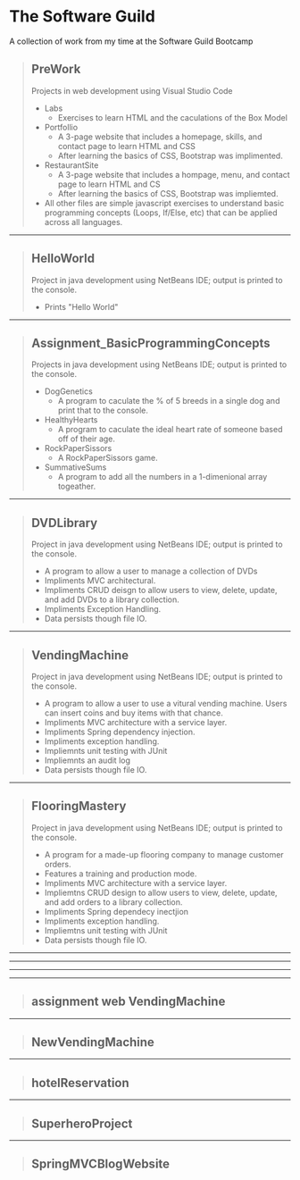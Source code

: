 # The Software Guild

A collection of work from my time at the Software Guild Bootcamp


> **PreWork**
> ---------------
> Projects in web development using Visual Studio Code
> * Labs
>   * Exercises to learn HTML and the caculations of the Box Model
> * Portfollio
>   * A 3-page website that includes a homepage, skills, and contact page to learn HTML and CSS
>   * After learning the basics of CSS, Bootstrap was implimented.
> * RestaurantSite
>   * A 3-page website that includes a hompage, menu, and contact page to learn HTML and CS
>   * After learning the basics of CSS, Bootstrap was impliemted.
> * All other files are simple javascript exercises to understand basic programming concepts (Loops, If/Else, etc) that can be applied across all languages.
  
- - - -
  
> HelloWorld
> ---------------
> Project in java development using NetBeans IDE; output is printed to the console.
> * Prints "Hello World"

- - - -
  
> Assignment_BasicProgrammingConcepts
> ---------------
> Projects in java development using NetBeans IDE; output is printed to the console.
> * DogGenetics
>   * A program to caculate the % of 5 breeds in a single dog and print that to the console. 
> * HealthyHearts
>   * A program to caculate the ideal heart rate of someone based off of their age.
> * RockPaperSissors
>   * A RockPaperSissors game.
> * SummativeSums
>   * A program to add all the numbers in a 1-dimenional array togeather.

- - - -
  
> DVDLibrary
> ---------------
> Project in java development using NetBeans IDE; output is printed to the console.
> * A program to allow a user to manage a collection of DVDs 
> * Impliments MVC architectural.
> * Impliments CRUD deisgn to allow users to view, delete, update, and add DVDs to a library collection.
> * Impliments Exception Handling.
> * Data persists though file IO.

- - - -
  
> VendingMachine
> ---------------
> Project in java development using NetBeans IDE; output is printed to the console.
> * A program to allow a user to use a vitural vending machine. Users can insert coins and buy items with that chance.
> * Impliments MVC architecture with a service layer.
> * Impliments Spring dependency injection.
> * Impliments exception handling.
> * Impliemnts unit testing with JUnit
> * Impliemnts an audit log
> * Data persists though file IO.

- - - -
  
> FlooringMastery
> ---------------
> Project in java development using NetBeans IDE; output is printed to the console.
> * A program for a made-up flooring company to manage customer orders. 
> * Features a training and production mode.
> * Impliments MVC architecture with a service layer.
> * Impliemtns CRUD design to allow users to view, delete, update, and add orders to a library collection.
> * Impliments Spring dependecy inectjion
> * Impliments exception handling.
> * Impliemtns unit testing with JUnit
> * Data persists though file IO.

- - - - 
- - - -
- - - -

- - - -
  
> assignment web VendingMachine
> ---------------
>
>
>
>

- - - -
  
> NewVendingMachine
> ---------------
>
>
>
>

- - - -
  
> hotelReservation
> ---------------
>
>
>
>

- - - -
  
> SuperheroProject
> ---------------
>
>
>
>

- - - -
  
> SpringMVCBlogWebsite
> ---------------
>
>
>
>
